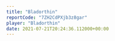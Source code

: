 ```yaml
---
title: "Bladorthin"
reportCode: "7ZH2CdPXjb3z8gar"
player: "Bladorthin"
date: 2021-07-21T20:24:36.112000+00:00
---
```

